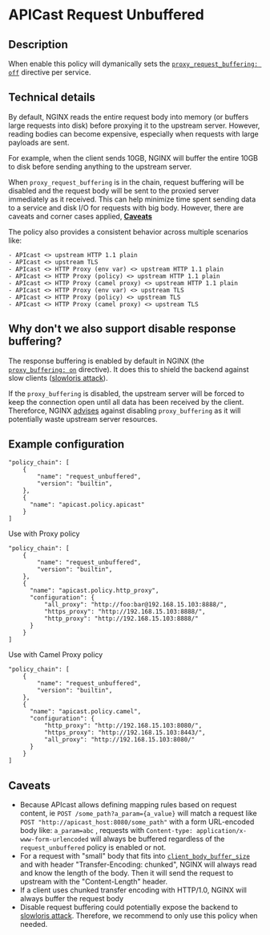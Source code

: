 # APICast Request Unbuffered

## Description

When enable this policy will dymanically sets the [`proxy_request_buffering: off`](https://nginx.org/en/docs/http/ngx_http_proxy_module.html#proxy_request_buffering
) directive per service.


## Technical details

By default, NGINX reads the entire request body into memory (or buffers large requests into disk) before proxying it to the upstream server. However, reading bodies can become expensive, especially when requests with large payloads are sent.

For example, when the client sends 10GB, NGINX will buffer the entire 10GB to disk before sending anything to
the upstream server.

When `proxy_request_buffering` is in the chain, request buffering will be disabled and the request body will be sent to the proxied server immediately as it received. This can help minimize time spent sending data to a service and disk I/O for requests with big body. However, there are caveats and corner cases applied, [**Caveats**](#caveats)

The policy also provides a consistent behavior across multiple scenarios like:

```
- APIcast <> upstream HTTP 1.1 plain
- APIcast <> upstream TLS
- APIcast <> HTTP Proxy (env var) <> upstream HTTP 1.1 plain
- APIcast <> HTTP Proxy (policy) <> upstream HTTP 1.1 plain
- APIcast <> HTTP Proxy (camel proxy) <> upstream HTTP 1.1 plain
- APIcast <> HTTP Proxy (env var) <> upstream TLS
- APIcast <> HTTP Proxy (policy) <> upstream TLS
- APIcast <> HTTP Proxy (camel proxy) <> upstream TLS
```

## Why don't we also support disable response buffering?

The response buffering is enabled by default in NGINX (the [`proxy_buffering: on`]() directive). It does
this to shield the backend against slow clients ([slowloris attack](https://en.wikipedia.org/wiki/Slowloris_(computer_security))).

If the `proxy_buffering` is disabled, the upstream server will be forced to keep the connection open until all data has been received by the client. Thereforce, NGINX [advises](https://www.nginx.com/blog/avoiding-top-10-nginx-configuration-mistakes/#proxy_buffering-off) against disabling `proxy_buffering` as it will potentially waste upstream server resources.

## Example configuration

```
"policy_chain": [
    {
        "name": "request_unbuffered",
        "version": "builtin",
    },
    {
      "name": "apicast.policy.apicast"
    }
]
```

Use with Proxy policy

```
"policy_chain": [
    {
        "name": "request_unbuffered",
        "version": "builtin",
    },
    {
      "name": "apicast.policy.http_proxy",
      "configuration": {
          "all_proxy": "http://foo:bar@192.168.15.103:8888/",
          "https_proxy": "http://192.168.15.103:8888/",
          "http_proxy": "http://192.168.15.103:8888/"
      }
    }
]
```

Use with Camel Proxy policy

```
"policy_chain": [
    {
        "name": "request_unbuffered",
        "version": "builtin",
    },
    {
      "name": "apicast.policy.camel",
      "configuration": {
          "http_proxy": "http://192.168.15.103:8080/",
          "https_proxy": "http://192.168.15.103:8443/",
          "all_proxy": "http://192.168.15.103:8080/"
      }
    }
]
```

## Caveats

- Because APIcast allows defining mapping rules based on request content, ie `POST /some_path?a_param={a_value}`
  will match a request like `POST "http://apicast_host:8080/some_path"` with a form URL-encoded body like: `a_param=abc`
  , requests with `Content-type: application/x-www-form-urlencoded` will always be buffered regardless of the
  `request_unbuffered` policy is enabled or not.
- For a request with "small" body that fits into [`client_body_buffer_size`](https://nginx.org/en/docs/http/ngx_http_core_module.html#client_body_buffer_size) and with header "Transfer-Encoding: chunked", NGINX will always read and know the length of the body.
  Then it will send the request to upstream with the "Content-Length" header.
- If a client uses chunked transfer encoding with HTTP/1.0, NGINX will always buffer the request body
- Disable request buffering could potentially expose the backend to [slowloris attack](https://en.wikipedia.org/wiki/Slowloris_(computer_security)). Therefore, we recommend to only use this policy when needed.
